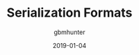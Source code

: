 ---
author: "gbmhunter"
date: 2019-01-04
draft: false
lastmod: 2019-01-04
tags: [ "JSON", "serialization", "configuration", "data", "file", "Javascript", "object notation" ]
title: "Serialization Formats"
type: "page"
---